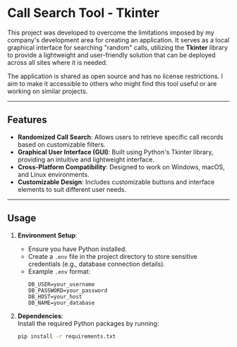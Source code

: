 # Call Search Tool - Tkinter  
This project was developed to overcome the limitations imposed by my company's development area for creating an application. It serves as a local graphical interface for searching "random" calls, utilizing the **Tkinter** library to provide a lightweight and user-friendly solution that can be deployed across all sites where it is needed.  

The application is shared as open source and has no license restrictions. I aim to make it accessible to others who might find this tool useful or are working on similar projects.  

---

## Features  
- **Randomized Call Search**: Allows users to retrieve specific call records based on customizable filters.  
- **Graphical User Interface (GUI)**: Built using Python's Tkinter library, providing an intuitive and lightweight interface.  
- **Cross-Platform Compatibility**: Designed to work on Windows, macOS, and Linux environments.  
- **Customizable Design**: Includes customizable buttons and interface elements to suit different user needs.  

---

## Usage  
1. **Environment Setup**:  
   - Ensure you have Python installed.  
   - Create a `.env` file in the project directory to store sensitive credentials (e.g., database connection details).  
   - Example `.env` format:  
     ```plaintext
     DB_USER=your_username
     DB_PASSWORD=your_password
     DB_HOST=your_host
     DB_NAME=your_database
     ```  

2. **Dependencies**:  
   Install the required Python packages by running:  
   ```bash
   pip install -r requirements.txt

